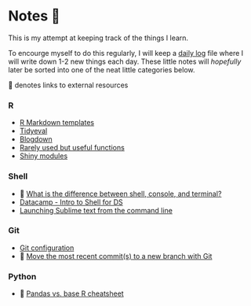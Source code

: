 # Notes :notebook:
This is my attempt at keeping track of the things I learn.

To encourge myself to do this regularly, I will keep a [daily log](daily-log.md) file where I will write down 1-2 new things each day. These little notes will _hopefully_ later be sorted into one of the neat little categories below.

:link: denotes links to external resources

### R
- [R Markdown templates](R/rmarkdown-templates.md)
- [Tidyeval](R/tidyeval.md)
- [Blogdown](R/blogdown.md)
- [Rarely used but useful functions](R/random-funs.md)
- [Shiny modules](R/shiny-modules.md)


### Shell
- :link: [What is the difference between shell, console, and terminal?](https://superuser.com/questions/144666/what-is-the-difference-between-shell-console-and-terminal)
- [Datacamp - Intro to Shell for DS](Shell/datacamp.md)
- [Launching Sublime text from the command line](Shell/sublime-setup.md)

### Git
- [Git configuration](Git/config.md)
- :link: [Move the most recent commit(s) to a new branch with Git](https://stackoverflow.com/questions/1628563/move-the-most-recent-commits-to-a-new-branch-with-git)

### Python
- :link: [Pandas vs. base R cheatsheet](https://pandas.pydata.org/pandas-docs/stable/comparison_with_r.html)
